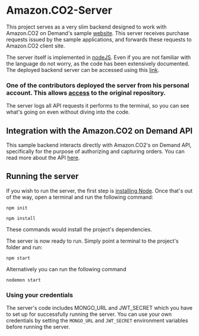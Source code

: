 # Amazon.CO2-Server

This project serves as a very slim backend designed to work with Amazon.CO2 on Demand's sample [website](https://heroic-valkyrie-d7ef27.netlify.app/). This server receives purchase requests issued by the sample applications, and forwards these requests to Amazon.CO2 client site.

The server itself is implemented in [nodeJS](https://nodejs.org/en/about). Even if you are not familiar with the language do not worry, as the code has been extensively documented. The deployed backend server can be accessed using this [link](https://graceful-foal-hose.cyclic.app).

### One of the contributors deployed the server from his personal account. This allows [access](https://github.com/chinmayagarwal03/Amazon.CO2-Server) to the original repository.

The server logs all API requests it performs to the terminal, so you can see what's going on even without diving into the code.

## Integration with the Amazon.CO2 on Demand API
This sample backend interacts directly with Amazon.CO2's on Demand API, specifically for the purpose of authorizing and capturing orders. You can read more about the API [here](https://documenter.getpostman.com/view/21719363/2s9YRCVAPa#7c92258f-98d2-4b20-a60a-1265bc639134).

## Running the server
If you wish to run the server, the first step is [installing Node](https://nodejs.org/en/download).
Once that's out of the way, open a terminal and run the following command:

```
npm init
```
```
npm install
```

These commands would install the project's dependencies. 


The server is now ready to run. Simply point a terminal to the project's folder and run:

```
npm start
```

Alternatively you can run the following command 
```
nodemon start
```

### Using your credentials
The server's code includes MONGO_URL and JWT_SECRET which you have to set up for successfully running the server. You can use your own credentials by setting the `MONGO_URL` and `JWT_SECRET` environment variables before running the server. 
